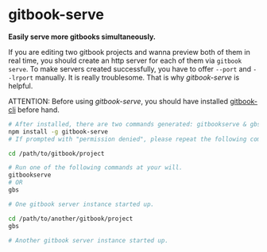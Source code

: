 #   gitbook-serve
__Easily serve more gitbooks simultaneously.__

If you are editing two gitbook projects and wanna preview both of them in real time, you should create an http server for each of them via `gitbook serve`. To make servers created successfully, you have to offer `--port` and `--lrport` manually. It is really troublesome. That is why *gitbook-serve* is helpful.

ATTENTION: Before using *gitbook-serve*, you should have installed [gitbook-cli](https://www.npmjs.com/package/gitbook-cli) before hand.

```bash
# After installed, there are two commands generated: gitbookserve & gbs
npm install -g gitbook-serve
# If prompted with "permission denied", please repeat the following command with "sudo" prefixed.

cd /path/to/gitbook/project

# Run one of the following commands at your will.
gitbookserve 
# OR
gbs

# One gitbook server instance started up.

cd /path/to/another/gitbook/project
gbs

# Another gitbook server instance started up.
```
